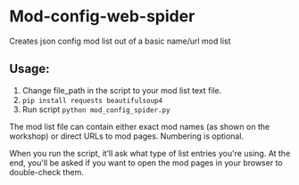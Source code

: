 # Mod-config-web-spider
Creates json config mod list out of a basic name/url mod list

## Usage:
1. Change file_path in the script to your mod list text file.
2. `pip install requests beautifulsoup4`
3. Run script `python mod_config_spider.py`


The mod list file can contain either exact mod names (as shown on the workshop) or direct URLs to mod pages.
Numbering is optional.

When you run the script, it’ll ask what type of list entries you're using. 
At the end, you'll be asked if you want to open the mod pages in your browser to double-check them.
